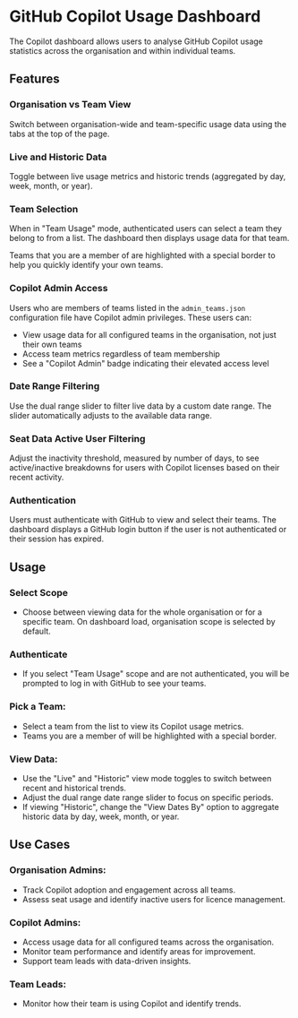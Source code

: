 # GitHub Copilot Usage Dashboard

The Copilot dashboard allows users to analyse GitHub Copilot usage statistics across the organisation and within individual teams.

## Features

### Organisation vs Team View

Switch between organisation-wide and team-specific usage data using the tabs at the top of the page.

### Live and Historic Data

Toggle between live usage metrics and historic trends (aggregated by day, week, month, or year).

### Team Selection

When in "Team Usage" mode, authenticated users can select a team they belong to from a list. The dashboard then displays usage data for that team.

Teams that you are a member of are highlighted with a special border to help you quickly identify your own teams.

### Copilot Admin Access

Users who are members of teams listed in the `admin_teams.json` configuration file have Copilot admin privileges. These users can:

- View usage data for all configured teams in the organisation, not just their own teams
- Access team metrics regardless of team membership
- See a "Copilot Admin" badge indicating their elevated access level

### Date Range Filtering

Use the dual range slider to filter live data by a custom date range. The slider automatically adjusts to the available data range.

### Seat Data Active User Filtering

Adjust the inactivity threshold, measured by number of days, to see active/inactive breakdowns for users with Copilot licenses based on their recent activity.

### Authentication

Users must authenticate with GitHub to view and select their teams. The dashboard displays a GitHub login button if the user is not authenticated or their session has expired.

## Usage

### Select Scope

- Choose between viewing data for the whole organisation or for a specific team. On dashboard load, organisation scope is selected by default.

### Authenticate

- If you select "Team Usage" scope and are not authenticated, you will be prompted to log in with GitHub to see your teams.

### Pick a Team:

- Select a team from the list to view its Copilot usage metrics.
- Teams you are a member of will be highlighted with a special border.

### View Data:

- Use the "Live" and "Historic" view mode toggles to switch between recent and historical trends.
- Adjust the dual range date range slider to focus on specific periods.
- If viewing "Historic", change the "View Dates By" option to aggregate historic data by day, week, month, or year.

## Use Cases

### Organisation Admins:

- Track Copilot adoption and engagement across all teams.
- Assess seat usage and identify inactive users for licence management.

### Copilot Admins:

- Access usage data for all configured teams across the organisation.
- Monitor team performance and identify areas for improvement.
- Support team leads with data-driven insights.

### Team Leads:

- Monitor how their team is using Copilot and identify trends.
